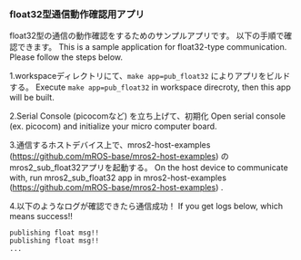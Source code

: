 ### float32型通信動作確認用アプリ

float32型の通信の動作確認をするためのサンプルアプリです。
以下の手順で確認できます。
This is a sample application for float32-type communication.
Please follow the steps below.

1.workspaceディレクトリにて、`make app=pub_float32` によりアプリをビルドする。
  Execute `make app=pub_float32` in workspace direcroty, then this app will be built.

2.Serial Console (picocomなど) を立ち上げて、初期化
  Open serial console (ex. picocom) and initialize your micro computer board.

3.通信するホストデバイス上で、mros2-host-examples (https://github.com/mROS-base/mros2-host-examples) のmros2_sub_float32アプリを起動する。
  On the host device to communicate with, run mros2_sub_float32 app in mros2-host-examples (https://github.com/mROS-base/mros2-host-examples) .

4.以下のようなログが確認できたら通信成功！
  If you get logs below, which means success!!
```
publishing float msg!!
publishing float msg!!
...

```

